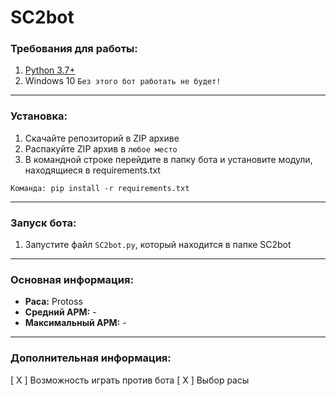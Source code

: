 # SC2bot
### Требования для работы:
1. [Python 3.7+](https://www.python.org/downloads/)
2. Windows 10
`Без этого бот работать не будет!`
____
### Установка:
1. Скачайте репозиторий в ZIP архиве
2. Распакуйте ZIP архив в `любое место`
3. В командной строке перейдите в папку бота и установите модули, находящиеся в
requirements.txt

`Команда: pip install -r requirements.txt`
____
### Запуск бота:
1. Запустите файл `SC2bot.py`, который находится в папке SC2bot
____
### Основная информация:
* **Раса:** Protoss
* **Средний APM:** -
* **Максимальный APM:** -
____
### Дополнительная информация:
[ X ] Возможность играть против бота
[ X ] Выбор расы
